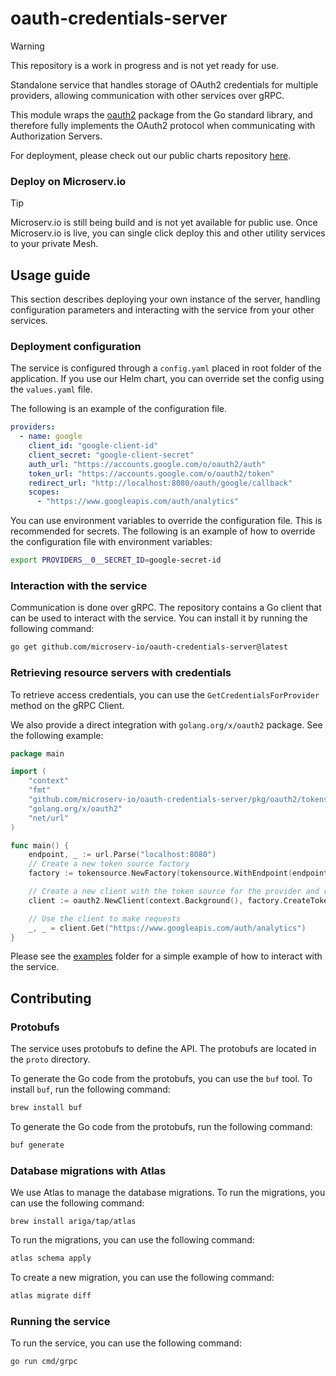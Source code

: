 # oauth-credentials-server

> [!WARNING]
> 
> This repository is a work in progress and is not yet ready for use.

Standalone service that handles storage of OAuth2 credentials for multiple providers, allowing communication with other
services over gRPC.

This module wraps the [oauth2](https://pkg.go.dev/golang.org/x/oauth2) package from the Go standard library, and
therefore fully implements the OAuth2 protocol when communicating with Authorization Servers.

For deployment, please check out our public charts repository [here](https://github.com/microserv-io/public-charts).

### Deploy on Microserv.io

> [!TIP]
> Microserv.io is still being build and is not yet available for public use. Once Microserv.io is live, you can single
> click deploy this and other utility services to your private Mesh.

## Usage guide

This section describes deploying your own instance of the server, handling configuration parameters and interacting with
the service from your other services.

### Deployment configuration

The service is configured through a `config.yaml` placed in root folder of the application. 
If you use our Helm chart, you can override set the config using the `values.yaml` file.

The following is an example of the configuration file.
```yaml
providers:
  - name: google
    client_id: "google-client-id"
    client_secret: "google-client-secret"
    auth_url: "https://accounts.google.com/o/oauth2/auth"
    token_url: "https://accounts.google.com/o/oauth2/token"
    redirect_url: "http://localhost:8080/oauth/google/callback"
    scopes:
      - "https://www.googleapis.com/auth/analytics"
```

You can use environment variables to override the configuration file. This is recommended for secrets. The following is an
example of how to override the configuration file with environment variables:

```bash
export PROVIDERS__0__SECRET_ID=google-secret-id
```

### Interaction with the service

Communication is done over gRPC. The repository contains a Go client that can be used to interact with the service. You
can install it by running the following command:

```bash
go get github.com/microserv-io/oauth-credentials-server@latest
```

### Retrieving resource servers with credentials

To retrieve access credentials, you can use the `GetCredentialsForProvider` method on the gRPC Client.

We also provide a direct integration with `golang.org/x/oauth2` package. See the following example:

```go
package main

import (
	"context"
	"fmt"
	"github.com/microserv-io/oauth-credentials-server/pkg/oauth2/tokensource"
	"golang.org/x/oauth2"
	"net/url"
)

func main() {
	endpoint, _ := url.Parse("localhost:8080")
	// Create a new token source factory
	factory := tokensource.NewFactory(tokensource.WithEndpoint(endpoint))

	// Create a new client with the token source for the provider and resource owner	
	client := oauth2.NewClient(context.Background(), factory.CreateTokenSource(context.TODO(), "google", "some-user-id"))

	// Use the client to make requests
	_, _ = client.Get("https://www.googleapis.com/auth/analytics")
}

```

Please see the [examples](/examples) folder for a simple example of how to interact with the service.

## Contributing

### Protobufs

The service uses protobufs to define the API. The protobufs are located in the `proto` directory.

To generate the Go code from the protobufs, you can use the `buf` tool. To install `buf`, run the following command:

```bash
brew install buf
```

To generate the Go code from the protobufs, run the following command:

```bash
buf generate
```

### Database migrations with Atlas

We use Atlas to manage the database migrations. To run the migrations, you can use the following command:

```
brew install ariga/tap/atlas
```

To run the migrations, you can use the following command:

```bash
atlas schema apply
```

To create a new migration, you can use the following command:

```bash
atlas migrate diff
```

### Running the service

To run the service, you can use the following command:

```bash
go run cmd/grpc
```
